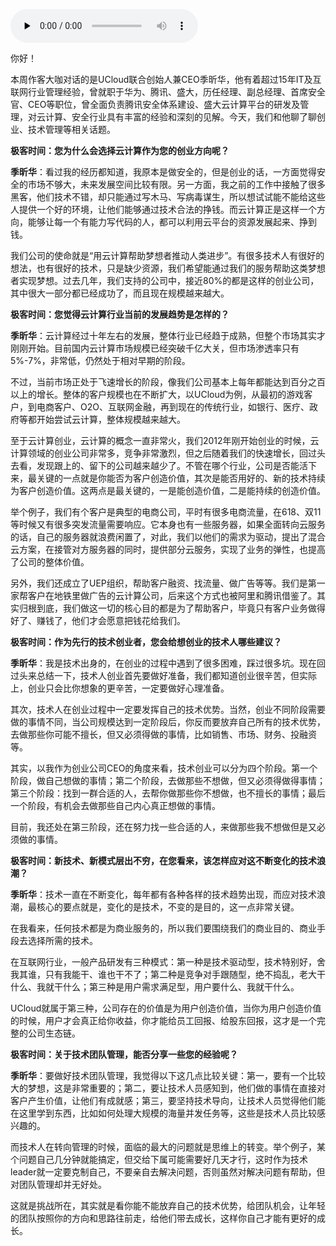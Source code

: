 <audio id="audio" title="大咖对话 | 季昕华：以不变的目的应对多变的技术浪潮" controls="" preload="none"><source id="mp3" src="https://static001.geekbang.org/resource/audio/49/c4/49e29f88aa469ea69a6f76cc4ed614c4.mp3"></audio>

你好！

本周作客大咖对话的是UCloud联合创始人兼CEO季昕华，他有着超过15年IT及互联网行业管理经验，曾就职于华为、腾讯、盛大，历任经理、副总经理、首席安全官、CEO等职位，曾全面负责腾讯安全体系建设、盛大云计算平台的研发及管理，对云计算、安全行业具有丰富的经验和深刻的见解。今天，我们和他聊了聊创业、技术管理等相关话题。

**极客时间：您为什么会选择云计算作为您的创业方向呢？**

**季昕华**：看过我的经历都知道，我原本是做安全的，但是创业的话，一方面觉得安全的市场不够大，未来发展空间比较有限。另一方面，我之前的工作中接触了很多黑客，他们技术不错，却只能通过写木马、写病毒谋生，所以想试试能不能给这些人提供一个好的环境，让他们能够通过技术合法的挣钱。而云计算正是这样一个方向，能够让每一个有能力写代码的人，都可以利用云平台的资源发展起来、挣到钱。

我们公司的使命就是“用云计算帮助梦想者推动人类进步”。有很多技术人有很好的想法，也有很好的技术，只是缺少资源，我们希望能通过我们的服务帮助这类梦想者实现梦想。过去几年，我们支持的公司中，接近80%的都是这样的创业公司，其中很大一部分都已经成功了，而且现在规模越来越大。

**极客时间：您觉得云计算行业当前的发展趋势是怎样的？**

**季昕华**：云计算经过十年左右的发展，整体行业已经趋于成熟，但整个市场其实才刚刚开始。目前国内云计算市场规模已经突破千亿大关，但市场渗透率只有5%-7%，非常低，仍然处于相对早期的阶段。

不过，当前市场正处于飞速增长的阶段，像我们公司基本上每年都能达到百分之百以上的增长。整体的客户规模也在不断扩大，以UCloud为例，从最初的游戏客户，到电商客户、O2O、互联网金融，再到现在的传统行业，如银行、医疗、政府等都开始尝试云计算，整体规模越来越大。

至于云计算创业，云计算的概念一直非常火，我们2012年刚开始创业的时候，云计算领域的创业公司非常多，竞争非常激烈，但之后随着我们的快速增长，回过头去看，发现跟上的、留下的公司越来越少了。不管在哪个行业，公司是否能活下来，最关键的一点就是你能否为客户创造价值，其次是能否用好的、新的技术持续为客户创造价值。这两点是最关键的，一是能创造价值，二是能持续的创造价值。

举个例子，我们有个客户是典型的电商公司，平时有很多电商流量，在618、双11等时候又有很多突发流量需要响应。它本身也有一些服务器，如果全面转向云服务的话，自己的服务器就浪费闲置了，对此，我们以他们的需求为驱动，提出了混合云方案，在接管对方服务器的同时，提供部分云服务，实现了业务的弹性，也提高了公司的整体价值。

另外，我们还成立了UEP组织，帮助客户融资、找流量、做广告等等。我们是第一家帮客户在地铁里做广告的云计算公司，后来这个方式也被阿里和腾讯借鉴了。其实归根到底，我们做这一切的核心目的都是为了帮助客户，毕竟只有客户业务做得好了、赚钱了，他们才会愿意把钱花给我们。

**极客时间：作为先行的技术创业者，您会给想创业的技术人哪些建议？**

**季昕华**：我是技术出身的，在创业的过程中遇到了很多困难，踩过很多坑。现在回过头来总结一下，技术人创业首先要做好准备，我们都知道创业很辛苦，但实际上，创业只会比你想象的更辛苦，一定要做好心理准备。

其次，技术人在创业过程中一定要发挥自己的技术优势。当然，创业不同阶段需要做的事情不同，当公司规模达到一定阶段后，你反而要放弃自己所有的技术优势，去做那些你可能不擅长，但又必须得做的事情，比如销售、市场、财务、投融资等。

其实，以我作为创业公司CEO的角度来看，技术创业可以分为四个阶段。第一个阶段，做自己想做的事情；第二个阶段，去做那些不想做，但又必须得做得事情；第三个阶段：找到一群合适的人，去帮你做那些你不想做，也不擅长的事情；最后一个阶段，有机会去做那些自己内心真正想做的事情。

目前，我还处在第三阶段，还在努力找一些合适的人，来做那些我不想做但是又必须做的事情。

**极客时间：新技术、新模式层出不穷，在您看来，该怎样应对这不断变化的技术浪潮？**

**季昕华**：技术一直在不断变化，每年都有各种各样的技术趋势出现，而应对技术浪潮，最核心的要点就是，变化的是技术，不变的是目的，这一点非常关键。

在我看来，任何技术都是为商业服务的，所以我们要围绕我们的商业目的、商业手段去选择所需的技术。

在互联网行业，一般产品研发有三种模式：第一种是技术驱动型，技术特别好，舍我其谁，只有我能干、谁也干不了；第二种是竞争对手跟随型，绝不捣乱，老大干什么、我就干什么；第三种是用户需求满足型，用户要什么、我就干什么。

UCloud就属于第三种，公司存在的价值是为用户创造价值，当你为用户创造价值的时候，用户才会真正给你收益，你才能给员工回报、给股东回报，这才是一个完整的公司生态链。

**极客时间：关于技术团队管理，能否分享一些您的经验呢？**

**季昕华**：要做好技术团队管理，我觉得以下这几点比较关键：第一，要有一个比较大的梦想，这是非常重要的；第二，要让技术人员感知到，他们做的事情在直接对客户产生价值，让他们有成就感；第三，要坚持技术导向，让技术人员觉得他们能在这里学到东西，比如如何处理大规模的海量并发任务等，这些是技术人员比较感兴趣的。

而技术人在转向管理的时候，面临的最大的问题就是思维上的转变。举个例子，某个问题自己几分钟就能搞定，但交给下属可能需要好几天才行，这时作为技术leader就一定要克制自己，不要亲自去解决问题，否则虽然对解决问题有帮助，但对团队管理却并无好处。

这就是挑战所在，其实就是看你能不能放弃自己的技术优势，给团队机会，让年轻的团队按照你的方向和思路往前走，给他们带去成长，这样你自己才能有更好的成长。


